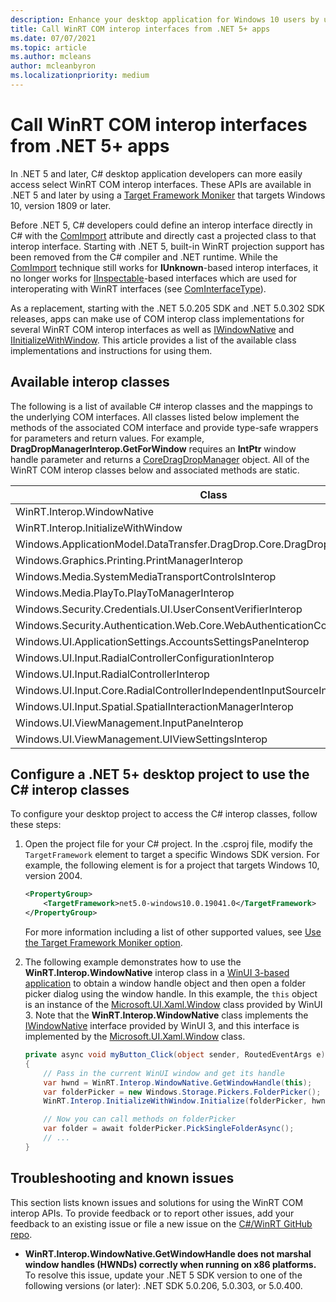 ```yaml
---
description: Enhance your desktop application for Windows 10 users by using projected COM interop interfaces in .NET 5+.
title: Call WinRT COM interop interfaces from .NET 5+ apps
ms.date: 07/07/2021
ms.topic: article
ms.author: mcleans
author: mcleanbyron
ms.localizationpriority: medium
---
```


# Call WinRT COM interop interfaces from .NET 5+ apps

In .NET 5 and later, C# desktop application developers can more easily access select WinRT COM interop interfaces. These APIs are available in .NET 5 and later by using a [Target Framework Moniker](desktop-to-uwp-enhance.md#net-5-use-the-target-framework-moniker-option) that targets Windows 10, version 1809 or later.

Before .NET 5, C# developers could define an interop interface directly in C# with the [ComImport](/dotnet/api/system.runtime.interopservices.comimportattribute) attribute and directly cast a projected class to that interop interface. Starting with .NET 5, built-in WinRT projection support has been removed from the C# compiler and .NET runtime. While the [ComImport](/dotnet/api/system.runtime.interopservices.comimportattribute) technique still works for **IUnknown**-based interop interfaces, it no longer works for [IInspectable](/windows/win32/api/inspectable/nn-inspectable-iinspectable)-based interfaces which are used for interoperating with WinRT interfaces (see [ComInterfaceType](/dotnet/api/system.runtime.interopservices.cominterfacetype)).

As a replacement, starting with the .NET 5.0.205 SDK and .NET 5.0.302 SDK releases, apps can make use of COM interop class implementations for several WinRT COM interop interfaces as well as [IWindowNative](/windows/windows-app-sdk/api/win32/microsoft.ui.xaml.window/nn-microsoft-ui-xaml-window-iwindownative) and [IInitializeWithWindow](/windows/win32/api/shobjidl_core/nn-shobjidl_core-iinitializewithwindow). This article provides a list of the available class implementations and instructions for using them.

## Available interop classes

The following is a list of available C# interop classes and the mappings to the underlying COM interfaces. All classes listed below implement the methods of the associated COM interface and provide type-safe wrappers for parameters and return values. For example, **DragDropManagerInterop.GetForWindow** requires an **IntPtr** window handle parameter and returns a [CoreDragDropManager](/uwp/api/windows.applicationmodel.datatransfer.dragdrop.core.coredragdropmanager) object. All of the WinRT COM interop classes below and associated methods are static.

| Class | COM interface |
| -------------------------|-------|
| WinRT.Interop.WindowNative | [IWindowNative](/windows/windows-app-sdk/api/win32/microsoft.ui.xaml.window/nn-microsoft-ui-xaml-window-iwindownative) |
| WinRT.Interop.InitializeWithWindow | [IInitializeWithWindow](/windows/win32/api/shobjidl_core/nn-shobjidl_core-iinitializewithwindow) |
| Windows.ApplicationModel.DataTransfer.DragDrop.Core.DragDropManagerInterop | [IDragDropManagerInterop](/windows/win32/api/dragdropinterop/nn-dragdropinterop-idragdropmanagerinterop) |
| Windows.Graphics.Printing.PrintManagerInterop | [IPrintManagerInterop](/windows/win32/api/printmanagerinterop/nn-printmanagerinterop-iprintmanagerinterop) |
| Windows.Media.SystemMediaTransportControlsInterop | [ISystemMediaTransportControlsInterop](/windows/win32/api/systemmediatransportcontrolsinterop/nn-systemmediatransportcontrolsinterop-isystemmediatransportcontrolsinterop) |
| Windows.Media.PlayTo.PlayToManagerInterop | [IPlayToManagerInterop](/windows/win32/api/playtomanagerinterop/nn-playtomanagerinterop-iplaytomanagerinterop) |
| Windows.Security.Credentials.UI.UserConsentVerifierInterop | [IUserConsentVerifierInterop](/windows/win32/api/userconsentverifierinterop/nn-userconsentverifierinterop-iuserconsentverifierinterop) |
| Windows.Security.Authentication.Web.Core.WebAuthenticationCoreManagerInterop | [IWebAuthenticationCoreManagerInterop](/windows/win32/api/webauthenticationcoremanagerinterop/nn-webauthenticationcoremanagerinterop-iwebauthenticationcoremanagerinterop) |
| Windows.UI.ApplicationSettings.AccountsSettingsPaneInterop | [IAccountsSettingsPaneInterop](/windows/win32/api/accountssettingspaneinterop/nn-accountssettingspaneinterop-iaccountssettingspaneinterop) |
| Windows.UI.Input.RadialControllerConfigurationInterop | [IRadialControllerConfigurationInterop](/windows/win32/api/radialcontrollerinterop/nn-radialcontrollerinterop-iradialcontrollerconfigurationinterop) |
| Windows.UI.Input.RadialControllerInterop | [IRadialControllerInterop](/windows/win32/api/radialcontrollerinterop/nn-radialcontrollerinterop-iradialcontrollerinterop) |
| Windows.UI.Input.Core.RadialControllerIndependentInputSourceInterop | **IRadialControllerIndependentInputSourceInterop** |
| Windows.UI.Input.Spatial.SpatialInteractionManagerInterop | [ISpatialInteractionManagerInterop](/windows/win32/api/spatialinteractionmanagerinterop/nn-spatialinteractionmanagerinterop-ispatialinteractionmanagerinterop) |
| Windows.UI.ViewManagement.InputPaneInterop | [IInputPaneInterop](/windows/win32/api/inputpaneinterop/nn-inputpaneinterop-iinputpaneinterop) |
| Windows.UI.ViewManagement.UIViewSettingsInterop | [IUIViewSettingsInterop](/windows/win32/api/uiviewsettingsinterop/nn-uiviewsettingsinterop-iuiviewsettingsinterop) |

## Configure a .NET 5+ desktop project to use the C# interop classes

To configure your desktop project to access the C# interop classes, follow these steps:

1. Open the project file for your C# project. In the .csproj file, modify the `TargetFramework` element to target a specific Windows SDK version. For example, the following element is for a project that targets Windows 10, version 2004.

    ```xml
    <PropertyGroup>
        <TargetFramework>net5.0-windows10.0.19041.0</TargetFramework>
    </PropertyGroup>
    ```

    For more information including a list of other supported values, see [Use the Target Framework Moniker option](desktop-to-uwp-enhance.md#net-5-use-the-target-framework-moniker-option).

2. The following example demonstrates how to use the **WinRT.Interop.WindowNative** interop class in a [WinUI 3-based application](../../winui/winui3/create-your-first-winui3-app.md) to obtain a window handle object and then open a folder picker dialog using the window handle. In this example, the `this` object is an instance of the [Microsoft.UI.Xaml.Window](/windows/winui/api/microsoft.ui.xaml.window) class provided by WinUI 3. Note that the **WinRT.Interop.WindowNative** class implements the [IWindowNative](/windows/windows-app-sdk/api/win32/microsoft.ui.xaml.window/nn-microsoft-ui-xaml-window-iwindownative) interface provided by WinUI 3, and this interface is implemented by the [Microsoft.UI.Xaml.Window](/windows/winui/api/microsoft.ui.xaml.window) class.

    ```csharp
    private async void myButton_Click(object sender, RoutedEventArgs e)
    {
        // Pass in the current WinUI window and get its handle
        var hwnd = WinRT.Interop.WindowNative.GetWindowHandle(this);
        var folderPicker = new Windows.Storage.Pickers.FolderPicker();
        WinRT.Interop.InitializeWithWindow.Initialize(folderPicker, hwnd);

        // Now you can call methods on folderPicker
        var folder = await folderPicker.PickSingleFolderAsync();
        // ...
    }
    ```

## Troubleshooting and known issues

This section lists known issues and solutions for using the WinRT COM interop APIs. To provide feedback or to report other issues, add your feedback to an existing issue or file a new issue on the [C#/WinRT GitHub repo](https://github.com/microsoft/CsWinRT).

- **WinRT.Interop.WindowNative.GetWindowHandle does not marshal window handles (HWNDs) correctly when running on x86 platforms.** To resolve this issue, update your .NET 5 SDK version to one of the following versions (or later): .NET SDK 5.0.206, 5.0.303, or 5.0.400.


